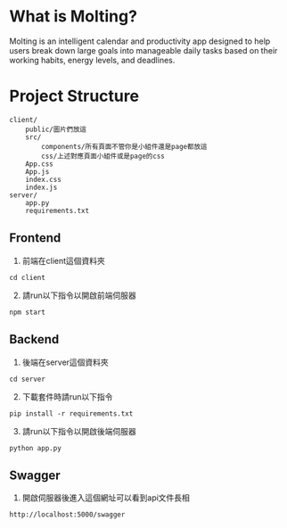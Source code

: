 # What is Molting?
Molting is an intelligent calendar and productivity app designed to help users break down large goals into manageable daily tasks based on their working habits, energy levels, and deadlines. 
# Project Structure

```
client/
    public/圖片們放這
    src/
        components/所有頁面不管你是小組件還是page都放這
        css/上述對應頁面小組件或是page的css
    App.css
    App.js
    index.css
    index.js
server/
    app.py
    requirements.txt
```

## Frontend
1. 前端在client這個資料夾
```
cd client
```
2. 請run以下指令以開啟前端伺服器
```
npm start
```

## Backend
1. 後端在server這個資料夾
```
cd server
```
2. 下載套件時請run以下指令
```
pip install -r requirements.txt
```
3. 請run以下指令以開啟後端伺服器
```
python app.py
```

## Swagger
1. 開啟伺服器後進入這個網址可以看到api文件長相
```
http://localhost:5000/swagger
```

